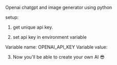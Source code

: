 Openai chatgpt and image generator using python

setup:

1. get unique api key.

2. set api key in environment variable

Variable name: OPENAI_API_KEY
Variable value: <yourkey>

3. Now you'll be able to create your own AI 😎

